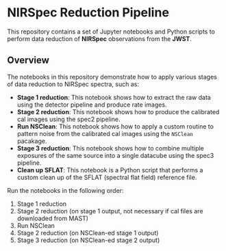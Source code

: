 # NIRSpec Reduction Pipeline

This repository contains a set of Jupyter notebooks and Python scripts to perform 
data reduction of **NIRSpec** observations from the **JWST**.

## Overview

The notebooks in this repository demonstrate how to apply various stages of data reduction to NIRSpec spectra, such as:

- **Stage 1 reduction**: This notebook shows how to extract the raw data using the 
 detector pipeline and produce rate images.
- **Stage 2 reduction**: This notebook shows how to produce the calibrated cal 
  images using the spec2 pipeline.
- **Run NSClean**: This notebook shows how to apply a custom routine to pattern noise 
  from the calibrated cal images using the `NSClean` pacakage.
- **Stage 3 reduction**: This notebook shows how to combine multiple exposures of 
  the same source into a single datacube using the spec3 pipeline.
- **Clean up SFLAT**: This notebook is a Python script that performs a custom clean 
  up of the SFLAT (spectral flat field) reference file.

Run the notebooks in the following order:

1. Stage 1 reduction
2. Stage 2 reduction (on stage 1 output, not necessary if cal files are downloaded from MAST) 
3. Run NSClean
4. Stage 2 reduction (on NSClean-ed stage 1 output)
5. Stage 3 reduction (on NSClean-ed stage 2 output)
